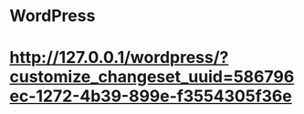 # WordPress
# http://127.0.0.1/wordpress/?customize_changeset_uuid=586796ec-1272-4b39-899e-f3554305f36e
